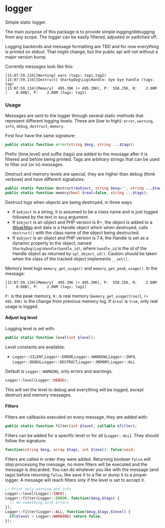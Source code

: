 # logger
Simple static logger.

The main purpose of this package is to provide simple logging/debugging from any scope.
The logger can be easily filtered, adjusted or switched off.

Logging backends and message formatting are TBD and for now everything is printed on stdout.
That might change, but the public api will not without a major version bump.

Currently messages look like this:
```
[15:07:59.134][Warning] warn (tags: tag1,tag2)
[15:07:59.134][Destruct] SharkyDog\Log\Handle: bye bye handle (tags: tag)
[15:07:59.134][Memory]  495.39K (+ 495.39K), P:  558.25K, R:    2.00M (    0.00B), P:    2.00M (tags: tag1)
```

### Usage
Messages are sent to the logger through several static methods that represent different logging levels.
These are (low to high): `error`, `warning`, `info`, `debug`, `destruct`, `memory`.

First four have the same signature:
```php
public static function error(string $msg, string ...$tags);
```
Prefix (time,level) and suffix (tags) are added to the message after it is filtered and before being printed.
Tags are arbitrary strings that can be used to filter out (or in) messages.

Destruct and memory levels are special, they are higher than debug (think verbose) and have different signatures:
```php
public static function destruct($object, string $msg='', string ...$tags);
public static function memory(bool $real=false, string ...$tags);
```

Destruct logs when objects are being destroyed, in three ways.
- If `$object` is a string, it is assumed to be a class name and is just logged followed by the text in `$msg` argument.
- If `$object` is an object and PHP version is 8+, the object is added to a [WeakMap](https://www.php.net/manual/en/class.weakmap.php)
  and data is a Handle object which when destroyed, calls `destruct()` with the class name of the object being destructed.
- If `$object` is an object and PHP version is 7.4, the Handle is set as a dynamic property to the object,
  named `SharkyDog\Log\Handle(handle_id)`, where `handle_id` is the id of the Handle object as returned by `spl_object_id()`.
  Caution should be taken when the class of the tracked object implements `__set()`.

Memory level logs `memory_get_usage()` and `memory_get_peak_usage()`.
In the message:
```
[15:07:59.134][Memory]  495.39K (+ 495.39K), P:  558.25K, R:    2.00M (    0.00B), P:    2.00M (tags: tag1)
```
`P:` is the peak memory, `R:` is real memory (`memory_get_usage(true)`), `(+ 495.39K)` is the change from previous memory log.
If `$real` is `true`, only real usage is logged.

#### Adjust log level
Logging level is set with:
```php
public static function level(int $level);
```
Level constants are available:
- `Logger::SILENT`,`Logger::ERROR`,`Logger::WARNING`,`Logger::INFO`,
  `Logger::DEBUG`,`Logger::DESTRUCT`,`Logger::MEMORY`,`Logger::ALL`

Default is `Logger::WARNING`, only errors and warnings.
```php
Logger::level(Logger::DEBUG);
```
This will set the level to debug and everything will be logged, except destruct and memory messages.

#### Filters
Filters are callbacks executed on every message, they are added with:
```php
public static function filter(int $level, callable $filter);
```
Filters can be added for a specific level or for all (`Logger::ALL`).
They should follow the signature:
```php
function(string $msg, array $tags, int $level): false|void;
```
Filters are called in order they were added.
Returning boolean `false` will stop processing the message, no more filters will be executed and the message is discarded.
You can do whatever you like with the message (and tags) before returning `false`, like save it to a file or dump it to a proper logger.
A message will reach filters only if the level is set to accept it.
```php
// Print only warning and info
Logger::level(Logger::INFO);
Logger::filter(Logger::ERROR, function($msg,$tags) {
  // do something with errors
});
Logger::filter(Logger::ALL, function($msg,$tags,$level) {
  if($level < Logger::WARNING) return false;
});
```
